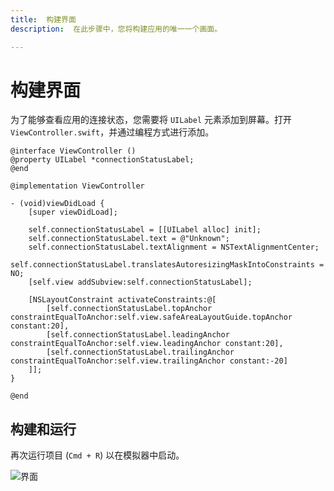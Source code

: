 ```yaml
---
title:  构建界面
description:  在此步骤中，您将构建应用的唯一一个画面。

---
```


构建界面
====

为了能够查看应用的连接状态，您需要将 `UILabel` 元素添加到屏幕。打开 `ViewController.swift`，并通过编程方式进行添加。

```objective_c
@interface ViewController ()
@property UILabel *connectionStatusLabel;
@end

@implementation ViewController

- (void)viewDidLoad {
    [super viewDidLoad];
    
    self.connectionStatusLabel = [[UILabel alloc] init];
    self.connectionStatusLabel.text = @"Unknown";
    self.connectionStatusLabel.textAlignment = NSTextAlignmentCenter;
    self.connectionStatusLabel.translatesAutoresizingMaskIntoConstraints = NO;
    [self.view addSubview:self.connectionStatusLabel];
    
    [NSLayoutConstraint activateConstraints:@[
        [self.connectionStatusLabel.topAnchor constraintEqualToAnchor:self.view.safeAreaLayoutGuide.topAnchor constant:20],
        [self.connectionStatusLabel.leadingAnchor constraintEqualToAnchor:self.view.leadingAnchor constant:20],
        [self.connectionStatusLabel.trailingAnchor constraintEqualToAnchor:self.view.trailingAnchor constant:-20]
    ]];
}

@end
```

构建和运行
-----

再次运行项目 (`Cmd + R`) 以在模拟器中启动。

![界面](/meta/client-sdk/ios-phone-to-app/interface.png)


